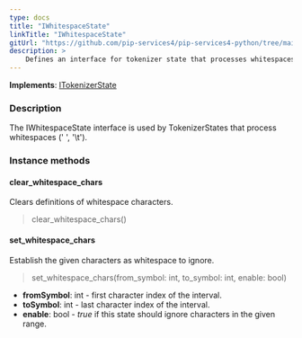 ```yaml
---
type: docs
title: "IWhitespaceState"
linkTitle: "IWhitespaceState"
gitUrl: "https://github.com/pip-services4/pip-services4-python/tree/main/pip-services4-expressions-python"
description: > 
    Defines an interface for tokenizer state that processes whitespaces (' ', '\t').
---
```


**Implements**: [ITokenizerState](../itokenizer_state)

### Description
The IWhitespaceState interface is used by TokenizerStates that process whitespaces (' ', '\t').

### Instance methods

#### clear_whitespace_chars
Clears definitions of whitespace characters.

> clear_whitespace_chars()


#### set_whitespace_chars
Establish the given characters as whitespace to ignore.

> set_whitespace_chars(from_symbol: int, to_symbol: int, enable: bool)

- **fromSymbol**: int - first character index of the interval.
- **toSymbol**: int - last character index of the interval.
- **enable**: bool - *true* if this state should ignore characters in the given range.
